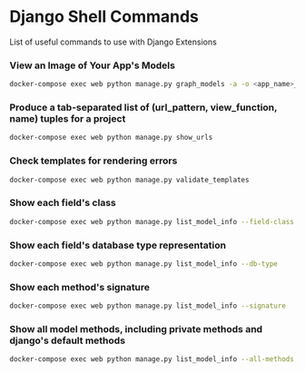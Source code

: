 # Django Shell Commands

List of useful commands to use with Django Extensions

### View an Image of Your App's Models

```sh
docker-compose exec web python manage.py graph_models -a -o <app_name>_models.png
```

### Produce a tab-separated list of (url_pattern, view_function, name) tuples for a project

```sh
docker-compose exec web python manage.py show_urls
```

### Check templates for rendering errors

```sh
docker-compose exec web python manage.py validate_templates
```

### Show each field's class

```sh
docker-compose exec web python manage.py list_model_info --field-class
```

### Show each field's database type representation

```sh
docker-compose exec web python manage.py list_model_info --db-type
```

### Show each method's signature

```sh
docker-compose exec web python manage.py list_model_info --signature
```

### Show all model methods, including private methods and django's default methods

```sh
docker-compose exec web python manage.py list_model_info --all-methods
```
